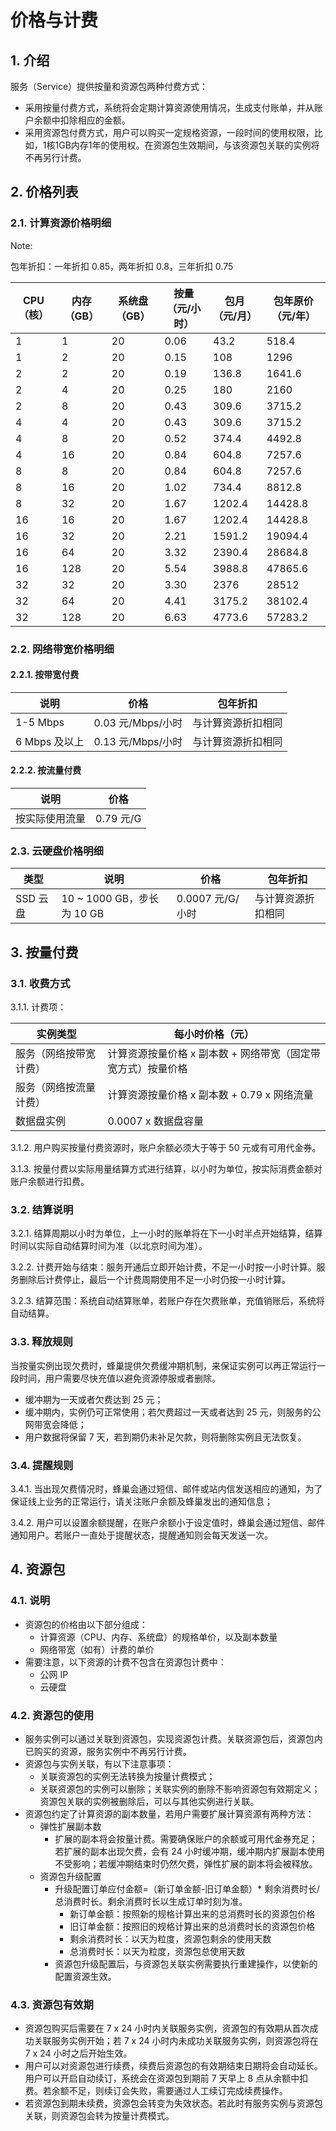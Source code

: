 # 价格与计费

## 1. 介绍 

服务（Service）提供按量和资源包两种付费方式：

* 采用按量付费方式，系统将会定期计算资源使用情况，生成支付账单，并从账户余额中扣除相应的金额。
* 采用资源包付费方式，用户可以购买一定规格资源，一段时间的使用权限，比如，1核1GB内存1年的使用权。在资源包生效期间，与该资源包关联的实例将不再另行计费。

## 2. 价格列表 

### 2.1. 计算资源价格明细 

<span>Note:</span><div class="alertContent">包年折扣：一年折扣 0.85，两年折扣 0.8，三年折扣 0.75</div>

| CPU（核） | 内存（GB） | 系统盘（GB） | 按量（元/小时） | 包月（元/月） | 包年原价（元/年） |
|-----------|------------|--------------|-----------------|---------------|-------------------|
|         1 |          1 |           20 |            0.06 |          43.2 |             518.4 |
|         1 |          2 |           20 |           0.15 |           108 |              1296 |
|         2 |          2 |           20 |            0.19 |         136.8 |            1641.6 |
|         2 |          4 |           20 |            0.25 |           180 |              2160 |
|         2 |          8 |           20 |            0.43 |         309.6 |            3715.2 |
|         4 |          4 |           20 |            0.43 |         309.6 |            3715.2 |
|         4 |          8 |           20 |            0.52 |         374.4 |            4492.8 |
|         4 |         16 |           20 |            0.84 |         604.8 |            7257.6 |
|         8 |          8 |           20 |            0.84 |         604.8 |            7257.6 |
|         8 |         16 |           20 |            1.02 |         734.4 |            8812.8 |
|         8 |         32 |           20 |            1.67 |        1202.4 |           14428.8 |
|        16 |         16 |           20 |            1.67 |        1202.4 |           14428.8 |
|        16 |         32 |           20 |            2.21 |        1591.2 |           19094.4 |
|        16 |         64 |           20 |            3.32 |        2390.4 |           28684.8 |
|        16 |        128 |           20 |            5.54 |        3988.8 |           47865.6 |
|        32 |         32 |           20 |            3.30 |          2376 |             28512 |
|        32 |         64 |           20 |            4.41 |        3175.2 |           38102.4 |
|        32 |        128 |           20 |            6.63 |        4773.6 |           57283.2 |

### 2.2. 网络带宽价格明细 

#### 2.2.1. 按带宽付费 

|      说明     |        价格       |      包年折扣      |
|---------------|-------------------|--------------------|
| 1-5 Mbps      | 0.03 元/Mbps/小时 | 与计算资源折扣相同 |
| 6 Mbps 及以上 | 0.13 元/Mbps/小时 | 与计算资源折扣相同 |

#### 2.2.2. 按流量付费

|      说明      |    价格   |
|----------------|-----------|
| 按实际使用流量 | 0.79 元/G |

### 2.3. 云硬盘价格明细 

|   类型   |            说明            |       价格       |      包年折扣      |
|----------|----------------------------|------------------|--------------------|
| SSD 云盘 | 10 ~ 1000 GB，步长为 10 GB | 0.0007 元/G/小时 | 与计算资源折扣相同 |

## 3. 按量付费 

### 3.1. 收费方式

3.1.1. 计费项：

|        实例类型        |                       每小时价格（元）                       |
|------------------------|--------------------------------------------------------------|
| 服务（网络按带宽计费） | 计算资源按量价格 x 副本数 + 网络带宽（固定带宽方式）按量价格 |
| 服务（网络按流量计费） | 计算资源按量价格 x 副本数 + 0.79 x 网络流量                  |
| 数据盘实例             | 0.0007 x 数据盘容量                                          |

3.1.2. 用户购买按量付费资源时，账户余额必须大于等于 50 元或有可用代金券。

3.1.3. 按量付费以实际用量结算方式进行结算，以小时为单位，按实际消费金额对账户余额进行扣费。

### 3.2. 结算说明 

3.2.1. 结算周期以小时为单位，上一小时的账单将在下一小时半点开始结算，结算时间以实际自动结算时间为准（以北京时间为准）。

3.2.2. 计费开始与结束：服务开通后立即开始计费，不足一小时按一小时计算。服务删除后计费停止，最后一个计费周期使用不足一小时仍按一小时计算。

3.2.3. 结算范围：系统自动结算账单，若账户存在欠费账单，充值销账后，系统将自动结算。

### 3.3. 释放规则

当按量实例出现欠费时，蜂巢提供欠费缓冲期机制，来保证实例可以再正常运行一段时间，用户需要尽快充值以避免资源停服或者删除。

* 缓冲期为一天或者欠费达到 25 元；
* 缓冲期内，实例仍可正常使用；若欠费超过一天或者达到 25 元，则服务的公网带宽会降低；
* 用户数据将保留 7 天，若到期仍未补足欠款，则将删除实例且无法恢复。

### 3.4. 提醒规则

3.4.1. 当出现欠费情况时，蜂巢会通过短信、邮件或站内信发送相应的通知，为了保证线上业务的正常运行，请关注账户余额及蜂巢发出的通知信息；

3.4.2. 用户可以设置余额提醒，在账户余额小于设定值时，蜂巢会通过短信、邮件通知用户。若账户一直处于提醒状态，提醒通知则会每天发送一次。


## 4. 资源包

### 4.1. 说明

* 资源包的价格由以下部分组成：
	* 计算资源（CPU、内存、系统盘）的规格单价，以及副本数量
	* 网络带宽（如有）计费的单价
* 需要注意，以下资源的计费不包含在资源包计费中：
	* 公网 IP
	* 云硬盘

### 4.2. 资源包的使用

* 服务实例可以通过关联到资源包，实现资源包计费。关联资源包后，资源包内已购买的资源，服务实例中不再另行计费。
* 资源包与实例关联，有以下注意事项：
	* 关联资源包的实例无法转换为按量计费模式；
	* 关联资源包的实例可以删除；关联实例的删除不影响资源包有效期定义；资源包关联的实例被删除后，可以与其他实例进行关联。
* 资源包约定了计算资源的副本数量，若用户需要扩展计算资源有两种方法：
	* 弹性扩展副本数
		* 扩展的副本将会按量计费。需要确保账户的余额或可用代金券充足；若扩展的副本出现欠费，会有 24 小时缓冲期，缓冲期内扩展副本使用不受影响；若缓冲期结束时仍然欠费，弹性扩展的副本将会被释放。
	* 资源包升级配置
		* 升级配置订单应付金额=（新订单金额-旧订单金额）* 剩余消费时长/总消费时长。剩余消费时长以生成订单时刻为准。
			* 新订单金额：按照新的规格计算出来的总消费时长的资源包价格
			* 旧订单金额：按照旧的规格计算出来的总消费时长的资源包价格
			* 剩余消费时长：以天为粒度，资源包剩余的使用天数
			* 总消费时长：以天为粒度，资源包总使用天数
		* 资源包升级配置后，与资源包关联实例需要执行重建操作，以使新的配置资源生效。

### 4.3. 资源包有效期

* 资源包购买后需要在 7 x 24 小时内关联服务实例，资源包的有效期从首次成功关联服务实例开始；若 7 x 24 小时内未成功关联服务实例，则资源包将在 7 x 24 小时之后开始生效。
* 用户可以对资源包进行续费，续费后资源包的有效期结束日期将会自动延长。用户可以开启自动续订，系统会在资源包到期前 7 天早上 8 点从余额中扣费。若余额不足，则续订会失败，需要通过人工续订完成续费操作。
* 若资源包到期未续费，资源包会转变为失效状态。若此时有服务实例与资源包关联，则资源包会转为按量计费模式。















